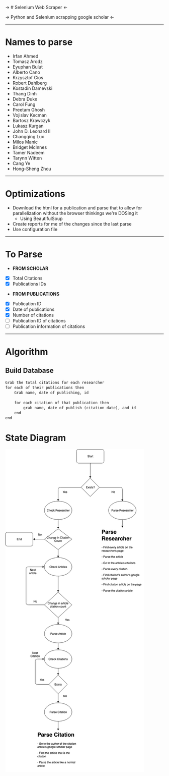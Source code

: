 
-> # Selenium Web Scraper <-

-> Python and Selenium scrapping google scholar <-

-----------------------

# Names to parse
- Irfan Ahmed
- Tomasz Arodz
- Eyuphan Bulut
- Alberto Cano
- Krzysztof Cios
- Robert Dahlberg
- Kostadin Damevski
- Thang Dinh
- Debra Duke
- Carol Fung
- Preetam Ghosh
- Vojislav Kecman
- Bartosz Krawczyk
- Lukasz Kurgan
- John D. Leonard II
- Changqing Luo
- Milos Manic
- Bridget McInnes
- Tamer Nadeem
- Tarynn Witten
- Cang Ye
- Hong-Sheng Zhou

---------------------

# Optimizations
* Download the html for a publication and parse that to allow for parallelization without the browser thinkings we're DOSing it
    * Using BeautifulSoup
* Create reports for me of the changes since the last parse
* Use configuration file

-------------------------------------

# To Parse
- **FROM SCHOLAR**

- [x] Total Citations
- [x] Publications IDs 

- **FROM PUBLICATIONS**

- [x] Publication ID
- [x] Date of publications
- [x] Number of citations
- [ ] Publication ID of citations
- [ ] Publication information of citations

----------------------------------

# Algorithm

## Build Database
```
Grab the total citations for each researcher
for each of their publications then
    Grab name, date of publishing, id

    for each citation of that publication then
        grab name, date of publish (citation date), and id
    end
end 
```

# State Diagram

![State Diagram](ScraperStateDiagram.png)